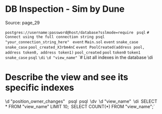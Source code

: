 # DB Inspection - Sim by Dune

Source: page_29

`postgres://username:password@host/database?sslmode=require
` `psql` `# Connect using the full connection string
psql "your_connection_string_here"
` `event` `Main.sol` `event` `snake_case` `snake_case` `pool_created_X3rbm4nC` `event PoolCreated(address pool, address token0, address token1)` `pool_created` `pool` `token0` `token1` `snake_case` `psql` `\di` `\d "view_name"` `# List all indexes in the database
\di
# Describe the view and see its specific indexes
\d "position_owner_changes"
` `psql` `psql` `\dv` `\d "view_name"` `\di` `SELECT * FROM "view_name" LIMIT 10;` `SELECT COUNT(*) FROM "view_name";`

```

```

```

```

```

```